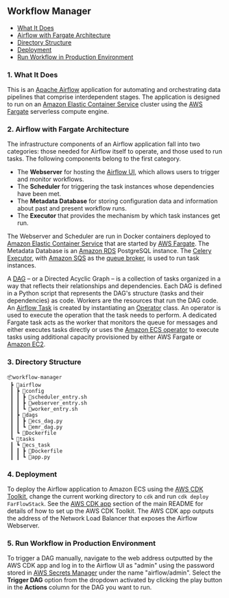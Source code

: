 ## Workflow Manager

- [What It Does](#1-what-it-does)
- [Airflow with Fargate Architecture](#2-airflow-with-fargate-architecture)
- [Directory Structure](#3-directory-structure)
- [Deployment](#4-deployment)
- [Run Workflow in Production Environment](#5-run-workflow-in-production-environment)

### 1. What It Does

This is an [Apache Airflow](https://airflow.apache.org/) application for automating and orchestrating data pipelines that comprise interdependent stages. The application is designed to run on an [Amazon Elastic Container Service](https://aws.amazon.com/ecs/) cluster using the [AWS Fargate](https://aws.amazon.com/fargate/) serverless compute engine.

### 2. Airflow with Fargate Architecture

The infrastructure components of an Airflow application fall into two categories: those needed for Airflow itself to operate, and those used to run tasks. The following components belong to the first category.

- The **Webserver** for hosting the [Airflow UI](https://airflow.apache.org/docs/apache-airflow/stable/ui.html), which allows users to trigger and monitor workflows.
- The **Scheduler** for triggering the task instances whose dependencies have been met.
- The **Metadata Database** for storing configuration data and information about past and present workflow runs.
- The **Executor** that provides the mechanism by which task instances get run.

The Webserver and Scheduler are run in Docker containers deployed to [Amazon Elastic Container Service](https://aws.amazon.com/ecs/) that are started by [AWS Fargate](https://aws.amazon.com/fargate/). The Metadata Database is an [Amazon RDS](https://aws.amazon.com/rds/) PostgreSQL instance. The [Celery Executor](https://airflow.apache.org/docs/apache-airflow/stable/executor/celery.html), with [Amazon SQS](https://aws.amazon.com/sqs/) as the [queue broker](https://docs.celeryq.dev/en/stable/getting-started/backends-and-brokers/sqs.html), is used to run task instances.

A [DAG](https://airflow.apache.org/docs/apache-airflow/stable/concepts/dags.html) – or a Directed Acyclic Graph – is a collection of tasks organized in a way that reflects their relationships and dependencies. Each DAG is defined in a Python script that represents the DAG's structure (tasks and their dependencies) as code. Workers are the resources that run the DAG code. An [Airflow Task](https://airflow.apache.org/docs/apache-airflow/stable/concepts/tasks.html) is created by instantiating an [Operator](https://airflow.apache.org/docs/apache-airflow/stable/concepts/operators.html) class. An operator is used to execute the operation that the task needs to perform. A dedicated Fargate task acts as the worker that monitors the queue for messages and either executes tasks directly or uses the [Amazon ECS operator](https://airflow.apache.org/docs/apache-airflow-providers-amazon/stable/operators/ecs.html) to execute tasks using additional capacity provisioned by either AWS Fargate or [Amazon EC2](https://aws.amazon.com/ec2/).

### 3. Directory Structure

```
📦workflow-manager
 ┣ 📂airflow
 ┃ ┣ 📂config
 ┃ ┃ ┣ 📜scheduler_entry.sh
 ┃ ┃ ┣ 📜webserver_entry.sh
 ┃ ┃ ┗ 📜worker_entry.sh
 ┃ ┣ 📂dags
 ┃ ┃ ┣ 📜ecs_dag.py
 ┃ ┃ ┗ 📜emr_dag.py
 ┃ ┗ 📜Dockerfile
 ┗ 📂tasks
 ┃ ┗ 📂ecs_task
 ┃ ┃ ┣ 📜Dockerfile
 ┃ ┃ ┗ 📜app.py
```

### 4. Deployment

To deploy the Airflow application to Amazon ECS using the [AWS CDK Toolkit](https://docs.aws.amazon.com/cdk/v2/guide/cli.html), change the current working directory to `cdk` and run `cdk deploy FarFlowStack`. See the [AWS CDK app](../README.md#6-aws-cdk-app) section of the main README for details of how to set up the AWS CDK Toolkit. The AWS CDK app outputs the address of the Network Load Balancer that exposes the Airflow Webserver.

### 5. Run Workflow in Production Environment

To trigger a DAG manually, navigate to the web address outputted by the AWS CDK app and log in to the Airflow UI as "admin" using the password stored in [AWS Secrets Manager](https://aws.amazon.com/secrets-manager/) under the name "airflow/admin". Select the **Trigger DAG** option from the dropdown activated by clicking the play button in the **Actions** column for the DAG you want to run.
